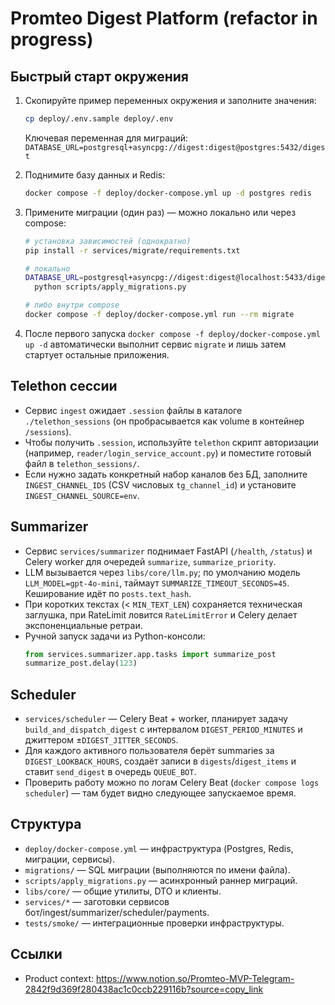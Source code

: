 # Promteo Digest Platform (refactor in progress)

## Быстрый старт окружения

1. Скопируйте пример переменных окружения и заполните значения:
   ```bash
   cp deploy/.env.sample deploy/.env
   ```

   Ключевая переменная для миграций: `DATABASE_URL=postgresql+asyncpg://digest:digest@postgres:5432/digest`

2. Поднимите базу данных и Redis:
   ```bash
   docker compose -f deploy/docker-compose.yml up -d postgres redis
   ```

3. Примените миграции (один раз) — можно локально или через compose:
   ```bash
   # установка зависимостей (однократно)
   pip install -r services/migrate/requirements.txt

   # локально
   DATABASE_URL=postgresql+asyncpg://digest:digest@localhost:5433/digest \
     python scripts/apply_migrations.py

   # либо внутри compose
   docker compose -f deploy/docker-compose.yml run --rm migrate
   ```

4. После первого запуска `docker compose -f deploy/docker-compose.yml up -d` автоматически выполнит сервис `migrate` и лишь затем стартует остальные приложения.

## Telethon сессии

- Сервис `ingest` ожидает `.session` файлы в каталоге `./telethon_sessions` (он пробрасывается как volume в контейнер `/sessions`).
- Чтобы получить `.session`, используйте `telethon` скрипт авторизации (например, `reader/login_service_account.py`) и поместите готовый файл в `telethon_sessions/`.
- Если нужно задать конкретный набор каналов без БД, заполните `INGEST_CHANNEL_IDS` (CSV числовых `tg_channel_id`) и установите `INGEST_CHANNEL_SOURCE=env`.

## Summarizer

- Сервис `services/summarizer` поднимает FastAPI (`/health`, `/status`) и Celery worker для очередей `summarize`, `summarize_priority`.
- LLM вызывается через `libs/core/llm.py`; по умолчанию модель `LLM_MODEL=gpt-4o-mini`, таймаут `SUMMARIZE_TIMEOUT_SECONDS=45`. Кеширование идёт по `posts.text_hash`.
- При коротких текстах (< `MIN_TEXT_LEN`) сохраняется техническая заглушка, при RateLimit ловится `RateLimitError` и Celery делает экспоненциальные ретраи.
- Ручной запуск задачи из Python-консоли:
  ```python
  from services.summarizer.app.tasks import summarize_post
  summarize_post.delay(123)
  ```

## Scheduler

- `services/scheduler` — Celery Beat + worker, планирует задачу `build_and_dispatch_digest` с интервалом `DIGEST_PERIOD_MINUTES` и джиттером ±`DIGEST_JITTER_SECONDS`.
- Для каждого активного пользователя берёт summaries за `DIGEST_LOOKBACK_HOURS`, создаёт записи в `digests`/`digest_items` и ставит `send_digest` в очередь `QUEUE_BOT`.
- Проверить работу можно по логам Celery Beat (`docker compose logs scheduler`) — там будет видно следующее запускаемое время.

## Структура

- `deploy/docker-compose.yml` — инфраструктура (Postgres, Redis, миграции, сервисы).
- `migrations/` — SQL миграции (выполняются по имени файла).
- `scripts/apply_migrations.py` — асинхронный раннер миграций.
- `libs/core/` — общие утилиты, DTO и клиенты.
- `services/*` — заготовки сервисов бот/ingest/summarizer/scheduler/payments.
- `tests/smoke/` — интеграционные проверки инфраструктуры.

## Ссылки

- Product context: https://www.notion.so/Promteo-MVP-Telegram-2842f9d369f280438ac1c0ccb229116b?source=copy_link
